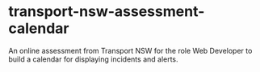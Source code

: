 # transport-nsw-assessment-calendar
An online assessment from Transport NSW for the role Web Developer to build a calendar for displaying incidents and alerts.
